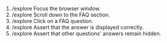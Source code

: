 1. /explore Focus the browser window.
2. /explore Scroll down to the FAQ section.
3. /explore Click on a FAQ question.
4. /explore Assert that the answer is displayed correctly.
5. /explore Assert that other questions' answers remain hidden.